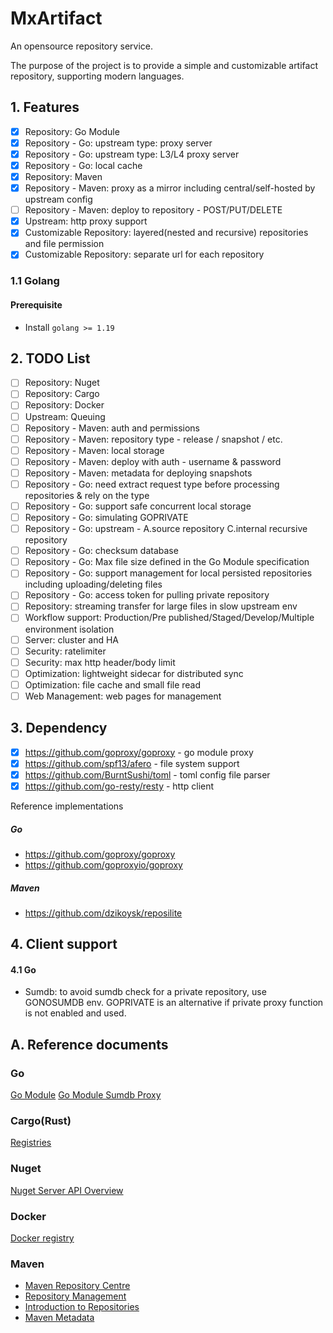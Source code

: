 # MxArtifact

An opensource repository service.

The purpose of the project is to provide a simple and customizable artifact repository, supporting modern languages.

## 1. Features

* [x] Repository: Go Module
* [x] Repository - Go: upstream type: proxy server
* [x] Repository - Go: upstream type: L3/L4 proxy server
* [x] Repository - Go: local cache
* [x] Repository: Maven
* [x] Repository - Maven: proxy as a mirror including central/self-hosted by upstream config
* [ ] Repository - Maven: deploy to repository - POST/PUT/DELETE
* [x] Upstream: http proxy support
* [x] Customizable Repository: layered(nested and recursive) repositories and file permission
* [x] Customizable Repository: separate url for each repository

### 1.1 Golang

#### Prerequisite

* Install `golang >= 1.19`

## 2. TODO List

* [ ] Repository: Nuget
* [ ] Repository: Cargo
* [ ] Repository: Docker
* [ ] Upstream: Queuing
* [ ] Repository - Maven: auth and permissions
* [ ] Repository - Maven: repository type - release / snapshot / etc.
* [ ] Repository - Maven: local storage
* [ ] Repository - Maven: deploy with auth - username & password
* [ ] Repository - Maven: metadata for deploying snapshots
* [ ] Repository - Go: need extract request type before processing repositories & rely on the type
* [ ] Repository - Go: support safe concurrent local storage
* [ ] Repository - Go: simulating GOPRIVATE
* [ ] Repository - Go: upstream - A.source repository C.internal recursive repository
* [ ] Repository - Go: checksum database
* [ ] Repository - Go: Max file size defined in the Go Module specification
* [ ] Repository - Go: support management for local persisted repositories including uploading/deleting files
* [ ] Repository - Go: access token for pulling private repository
* [ ] Repository: streaming transfer for large files in slow upstream env
* [ ] Workflow support: Production/Pre published/Staged/Develop/Multiple environment isolation
* [ ] Server: cluster and HA
* [ ] Security: ratelimiter
* [ ] Security: max http header/body limit
* [ ] Optimization: lightweight sidecar for distributed sync
* [ ] Optimization: file cache and small file read
* [ ] Web Management: web pages for management

## 3. Dependency

* [x] https://github.com/goproxy/goproxy - go module proxy
* [x] https://github.com/spf13/afero - file system support
* [x] https://github.com/BurntSushi/toml - toml config file parser
* [x] https://github.com/go-resty/resty - http client

Reference implementations

##### Go

* https://github.com/goproxy/goproxy
* https://github.com/goproxyio/goproxy

##### Maven

* https://github.com/dzikoysk/reposilite

## 4. Client support

#### 4.1 Go

* Sumdb: to avoid sumdb check for a private repository, use GONOSUMDB env. GOPRIVATE is an alternative if private proxy
  function is not enabled and used.

## A. Reference documents

### Go

[Go Module](https://go.dev/ref/mod)
[Go Module Sumdb Proxy](https://go.googlesource.com/proposal/+/master/design/25530-sumdb.md#proxying-a-checksum-database)

### Cargo(Rust)

[Registries](https://doc.rust-lang.org/cargo/reference/registries.html)

### Nuget

[Nuget Server API Overview](https://learn.microsoft.com/en-us/nuget/api/overview)

### Docker

[Docker registry](https://docs.docker.com/registry/spec/api/)

### Maven

* [Maven Repository Centre](https://maven.apache.org/repositories/index.html)
* [Repository Management](https://maven.apache.org/repository-management.html)
* [Introduction to Repositories](https://maven.apache.org/guides/introduction/introduction-to-repositories.html)
* [Maven Metadata](https://maven.apache.org/repositories/metadata.html)

